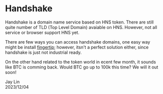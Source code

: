 # Handshake

Handshake is a domain name service based on HNS token. There are still quite number of 
TLD (Top Level Domain) avaiable on HNS. However, not all service or browser support HNS
yet.

There are few ways you can access handshake domains, one easy way might be install
[fingertip](https://impervious.com/fingertip); however, itsn't a perfect solution either,
since handshake is just not industrial ready.

On the other hand related to the token world in ecent few month, it sounds like BTC is comming back. 
Would BTC go up to 100k this time? We will it out soon!

Jay Lin  
2023/12/04

